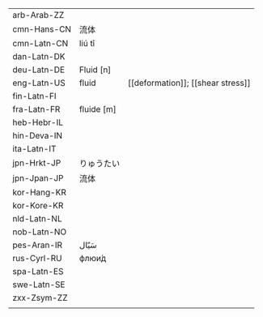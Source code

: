 | | | |
|-|-|-|
| arb-Arab-ZZ |  |  |
| cmn-Hans-CN | 流体 |  |
| cmn-Latn-CN | liú tǐ |  |
| dan-Latn-DK |  |  |
| deu-Latn-DE | Fluid [n] |  |
| eng-Latn-US | fluid | [[deformation]]; [[shear stress]] |
| fin-Latn-FI |  |  |
| fra-Latn-FR | fluide [m] |  |
| heb-Hebr-IL |  |  |
| hin-Deva-IN |  |  |
| ita-Latn-IT |  |  |
| jpn-Hrkt-JP | りゅうたい |  |
| jpn-Jpan-JP | 流体 |  |
| kor-Hang-KR |  |  |
| kor-Kore-KR |  |  |
| nld-Latn-NL |  |  |
| nob-Latn-NO |  |  |
| pes-Aran-IR | سَیّال |  |
| rus-Cyrl-RU | флюи́д |  |
| spa-Latn-ES |  |  |
| swe-Latn-SE |  |  |
| zxx-Zsym-ZZ |  |  |
|  |  |  |